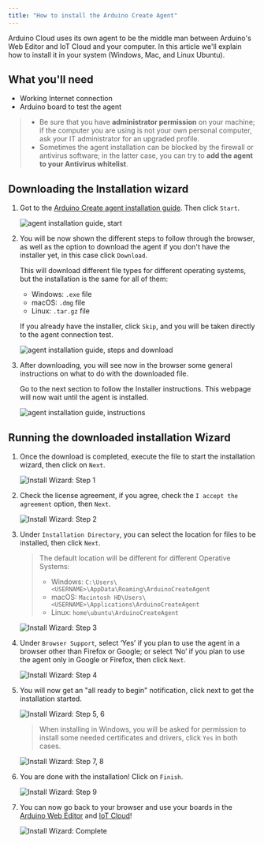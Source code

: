 ```yaml
---
title: "How to install the Arduino Create Agent"
---
```


Arduino Cloud uses its own agent to be the middle man between Arduino's Web Editor and IoT Cloud and your computer. In this article we'll explain how to install it in your system (Windows, Mac, and Linux Ubuntu).

## What you'll need

* Working Internet connection
* Arduino board to test the agent

> * Be sure that you have **administrator permission** on your machine; if the computer you are using is not your own personal computer, ask your IT administrator for an upgraded profile.
> * Sometimes the agent installation can be blocked by the firewall or antivirus software; in the latter case, you can try to **add the agent to your Antivirus whitelist**.

## Downloading the Installation wizard

1. Got to the [Arduino Create agent installation guide](https://create.arduino.cc/getting-started/plugin/welcome). Then click `Start`.

   ![agent installation guide, start](img/CreatePlugin_InstallStart.png)

2. You will be now shown the different steps to follow through the browser, as well as the option to download the agent if you don't have the installer yet, in this case click `Download`.

   This will download different file types for different operating systems, but the installation is the same for all of them:

   * Windows: `.exe` file
   * macOS: `.dmg` file
   * Linux: `.tar.gz` file

   If you already have the installer, click `Skip`, and you will be taken directly to the agent connection test.

   ![agent installation guide, steps and download](img/CreatePlugin_InstallDownload.png)

3. After downloading, you will see now in the browser some general instructions on what to do with the downloaded file.

   Go to the next section to follow the Installer instructions. This webpage will now wait until the agent is installed.

   ![agent installation guide, instructions](img/CreatePlugin_InstallInstructions.png)

## Running the downloaded installation Wizard

1. Once the download is completed, execute the file to start the installation wizard, then click on `Next`.

   ![Install Wizard: Step 1](img/CreatePlugin_InstallWizard1.png)

2. Check the license agreement, if you agree, check the `I accept the agreement` option, then `Next`.

   ![Install Wizard: Step 2](img/CreatePlugin_InstallWizard2.png)

3. Under `Installation Directory`, you can select the location for files to be installed, then click `Next`.

   > The default location will be different for different Operative Systems:
   >
   > * Windows: `C:\Users\<USERNAME>\AppData\Roaming\ArduinoCreateAgent`
   > * macOS: `Macintosh HD\Users\<USERNAME>\Applications\ArduinoCreateAgent`
   > * Linux: `home\ubuntu\ArduinoCreateAgent`

   ![Install Wizard: Step 3](img/CreatePlugin_InstallWizard3.png)

4. Under `Browser Support`, select ‘Yes’ if you plan to use the agent in a browser other than Firefox or Google; or select ‘No’ if you plan to use the agent only in Google or Firefox, then click `Next`.

   ![Install Wizard: Step 4](img/CreatePlugin_InstallWizard4.png)

5. You will now get an "all ready to begin" notification, click next to get the installation started.

   ![Install Wizard: Step 5, 6](img/CreatePlugin_InstallWizard5-6.png)

   > When installing in Windows, you will be asked for permission to install some needed certificates and drivers, click `Yes` in both cases.

   ![Install Wizard: Step 7, 8](img/CreatePlugin_InstallWizard7-8.png)

6. You are done with the installation! Click on `Finish`.

   ![Install Wizard: Step 9](img/CreatePlugin_InstallWizard9.png)

7. You can now go back to your browser and use your boards in the [Arduino Web Editor](https://create.arduino.cc/editor) and [IoT Cloud](https://create.arduino.cc/iot/)!

   ![Install Wizard: Complete](img/CreatePlugin_InstallCongrats.png)

<p style="display:none;">
  Tags: como instalo la aplicacion
</p>
